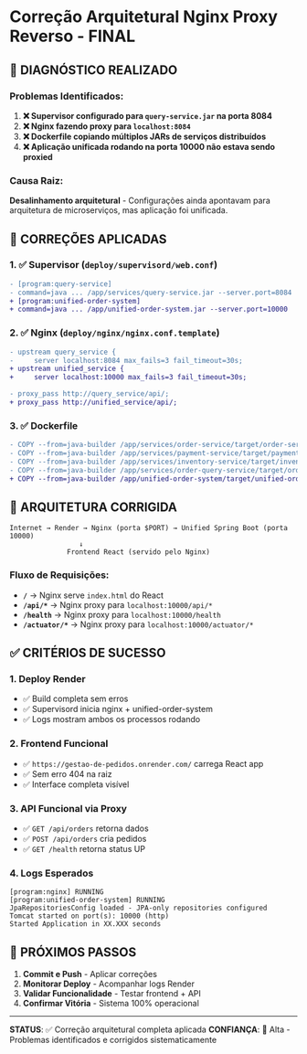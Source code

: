 # Correção Arquitetural Nginx Proxy Reverso - FINAL

## 🎯 DIAGNÓSTICO REALIZADO

### Problemas Identificados:
1. **❌ Supervisor configurado para `query-service.jar` na porta 8084**
2. **❌ Nginx fazendo proxy para `localhost:8084`**  
3. **❌ Dockerfile copiando múltiplos JARs de serviços distribuídos**
4. **❌ Aplicação unificada rodando na porta 10000 não estava sendo proxied**

### Causa Raiz:
**Desalinhamento arquitetural** - Configurações ainda apontavam para arquitetura de microserviços, mas aplicação foi unificada.

## 🔧 CORREÇÕES APLICADAS

### 1. ✅ Supervisor (`deploy/supervisord/web.conf`)
```diff
- [program:query-service]
- command=java ... /app/services/query-service.jar --server.port=8084
+ [program:unified-order-system]  
+ command=java ... /app/unified-order-system.jar --server.port=10000
```

### 2. ✅ Nginx (`deploy/nginx/nginx.conf.template`)
```diff
- upstream query_service {
-     server localhost:8084 max_fails=3 fail_timeout=30s;
+ upstream unified_service {
+     server localhost:10000 max_fails=3 fail_timeout=30s;
```

```diff
- proxy_pass http://query_service/api/;
+ proxy_pass http://unified_service/api/;
```

### 3. ✅ Dockerfile
```diff
- COPY --from=java-builder /app/services/order-service/target/order-service-1.0.0.jar /app/services/order-service.jar
- COPY --from=java-builder /app/services/payment-service/target/payment-service-1.0.0.jar /app/services/payment-service.jar
- COPY --from=java-builder /app/services/inventory-service/target/inventory-service-1.0.0.jar /app/services/inventory-service.jar
- COPY --from=java-builder /app/services/order-query-service/target/order-query-service-1.0.0.jar /app/services/query-service.jar
+ COPY --from=java-builder /app/unified-order-system/target/unified-order-system-1.0.0.jar /app/unified-order-system.jar
```

## 🎯 ARQUITETURA CORRIGIDA

```
Internet → Render → Nginx (porta $PORT) → Unified Spring Boot (porta 10000)
                 ↓
              Frontend React (servido pelo Nginx)
```

### Fluxo de Requisições:
- **`/`** → Nginx serve `index.html` do React
- **`/api/*`** → Nginx proxy para `localhost:10000/api/*`
- **`/health`** → Nginx proxy para `localhost:10000/health`
- **`/actuator/*`** → Nginx proxy para `localhost:10000/actuator/*`

## ✅ CRITÉRIOS DE SUCESSO

### 1. Deploy Render
- ✅ Build completa sem erros
- ✅ Supervisord inicia nginx + unified-order-system
- ✅ Logs mostram ambos os processos rodando

### 2. Frontend Funcional
- ✅ `https://gestao-de-pedidos.onrender.com/` carrega React app
- ✅ Sem erro 404 na raiz
- ✅ Interface completa visível

### 3. API Funcional via Proxy
- ✅ `GET /api/orders` retorna dados
- ✅ `POST /api/orders` cria pedidos
- ✅ `GET /health` retorna status UP

### 4. Logs Esperados
```
[program:nginx] RUNNING
[program:unified-order-system] RUNNING
JpaRepositoriesConfig loaded - JPA-only repositories configured
Tomcat started on port(s): 10000 (http)
Started Application in XX.XXX seconds
```

## 🚀 PRÓXIMOS PASSOS

1. **Commit e Push** - Aplicar correções
2. **Monitorar Deploy** - Acompanhar logs Render
3. **Validar Funcionalidade** - Testar frontend + API
4. **Confirmar Vitória** - Sistema 100% operacional

---

**STATUS**: ✅ Correção arquitetural completa aplicada
**CONFIANÇA**: 🎯 Alta - Problemas identificados e corrigidos sistematicamente